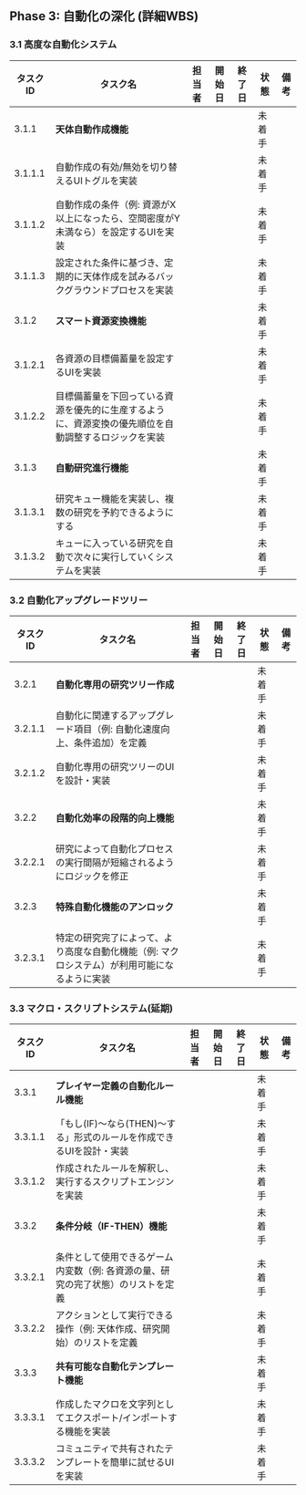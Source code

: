 ## Phase 3: 自動化の深化 (詳細WBS)

### 3.1 高度な自動化システム

| タスクID | タスク名 | 担当者 | 開始日 | 終了日 | 状態 | 備考 |
|---|---|---|---|---|---|---|
| 3.1.1 | **天体自動作成機能** | | | | 未着手 | | 
| 3.1.1.1 | 自動作成の有効/無効を切り替えるUIトグルを実装 | | | | 未着手 | | 
| 3.1.1.2 | 自動作成の条件（例: 資源がX以上になったら、空間密度がY未満なら）を設定するUIを実装 | | | | 未着手 | | 
| 3.1.1.3 | 設定された条件に基づき、定期的に天体作成を試みるバックグラウンドプロセスを実装 | | | | 未着手 | | 
| 3.1.2 | **スマート資源変換機能** | | | | 未着手 | | 
| 3.1.2.1 | 各資源の目標備蓄量を設定するUIを実装 | | | | 未着手 | | 
| 3.1.2.2 | 目標備蓄量を下回っている資源を優先的に生産するように、資源変換の優先順位を自動調整するロジックを実装 | | | | 未着手 | | 
| 3.1.3 | **自動研究進行機能** | | | | 未着手 | | 
| 3.1.3.1 | 研究キュー機能を実装し、複数の研究を予約できるようにする | | | | 未着手 | | 
| 3.1.3.2 | キューに入っている研究を自動で次々に実行していくシステムを実装 | | | | 未着手 | | 

### 3.2 自動化アップグレードツリー

| タスクID | タスク名 | 担当者 | 開始日 | 終了日 | 状態 | 備考 |
|---|---|---|---|---|---|---|
| 3.2.1 | **自動化専用の研究ツリー作成** | | | | 未着手 | | 
| 3.2.1.1 | 自動化に関連するアップグレード項目（例: 自動化速度向上、条件追加）を定義 | | | | 未着手 | | 
| 3.2.1.2 | 自動化専用の研究ツリーのUIを設計・実装 | | | | 未着手 | | 
| 3.2.2 | **自動化効率の段階的向上機能** | | | | 未着手 | | 
| 3.2.2.1 | 研究によって自動化プロセスの実行間隔が短縮されるようにロジックを修正 | | | | 未着手 | | 
| 3.2.3 | **特殊自動化機能のアンロック** | | | | 未着手 | | 
| 3.2.3.1 | 特定の研究完了によって、より高度な自動化機能（例: マクロシステム）が利用可能になるように実装 | | | | 未着手 | | 

### 3.3 マクロ・スクリプトシステム(延期)

| タスクID | タスク名 | 担当者 | 開始日 | 終了日 | 状態 | 備考 |
|---|---|---|---|---|---|---|
| 3.3.1 | **プレイヤー定義の自動化ルール機能** | | | | 未着手 | | 
| 3.3.1.1 | 「もし(IF)～なら(THEN)～する」形式のルールを作成できるUIを設計・実装 | | | | 未着手 | | 
| 3.3.1.2 | 作成されたルールを解釈し、実行するスクリプトエンジンを実装 | | | | 未着手 | | 
| 3.3.2 | **条件分岐（IF-THEN）機能** | | | | 未着手 | | 
| 3.3.2.1 | 条件として使用できるゲーム内変数（例: 各資源の量、研究の完了状態）のリストを定義 | | | | 未着手 | | 
| 3.3.2.2 | アクションとして実行できる操作（例: 天体作成、研究開始）のリストを定義 | | | | 未着手 | | 
| 3.3.3 | **共有可能な自動化テンプレート機能** | | | | 未着手 | | 
| 3.3.3.1 | 作成したマクロを文字列としてエクスポート/インポートする機能を実装 | | | | 未着手 | | 
| 3.3.3.2 | コミュニティで共有されたテンプレートを簡単に試せるUIを実装 | | | | 未着手 | | 

